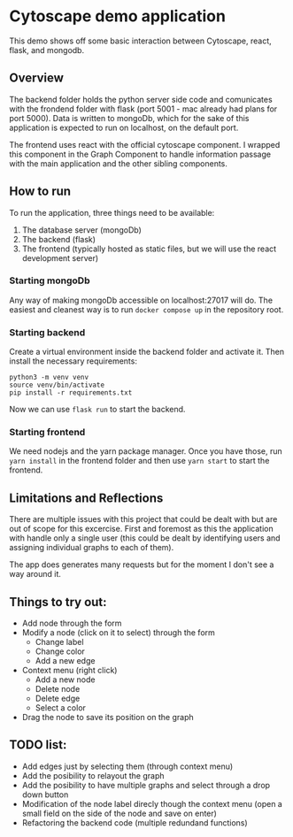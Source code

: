 # Cytoscape demo application

This demo shows off some basic interaction between Cytoscape, react, flask, and mongodb.

## Overview

The backend folder holds the python server side code and comunicates with the frondend folder with flask (port 5001 - mac already had plans for port 5000). Data is written to mongoDb, which for the sake of this application is expected to run on localhost, on the default port.

The frontend uses react with the official cytoscape component. I wrapped this component in the Graph Component to handle information passage with the main application and the other sibling components.

## How to run

To run the application, three things need to be available:

1. The database server (mongoDb)
2. The backend (flask)
3. The frontend (typically hosted as static files, but we will use the react development server)

### Starting mongoDb

Any way of making mongoDb accessible on localhost:27017 will do.
The easiest and cleanest way is to run `docker compose up` in the repository root.

### Starting backend

Create a virtual environment inside the backend folder and activate it. Then install the necessary requirements:

```terminal
python3 -m venv venv
source venv/bin/activate
pip install -r requirements.txt
```

Now we can use `flask run` to start the backend.

### Starting frontend

We need nodejs and the yarn package manager. Once you have those, run `yarn install` in the frontend folder and then use `yarn start` to start the frontend.

## Limitations and Reflections

There are multiple issues with this project that could be dealt with but are out of scope for this excercise.
First and foremost as this the application with handle only a single user (this could be dealt by identifying users and assigning individual graphs to each of them).

The app does generates many requests but for the moment I don't see a way around it.

## Things to try out:

- Add node through the form
- Modify a node (click on it to select) through the form
  - Change label
  - Change color
  - Add a new edge
- Context menu (right click)
  - Add a new node
  - Delete node
  - Delete edge
  - Select a color
- Drag the node to save its position on the graph

## TODO list:

- Add edges just by selecting them (through context menu)
- Add the posibility to relayout the graph
- Add the posibility to have multiple graphs and select through a drop down button
- Modification of the node label direcly though the context menu (open a small field on the side of the node and save on enter)
- Refactoring the backend code (multiple redundand functions)
